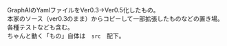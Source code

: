 GraphAIのYamlファイルをVer0.3→Ver0.5化したもの。<br>
本家のソース（ver0.3のまま）からコピーして一部拡張したものなどの置き場。<br>
各種テストなども含む。<br>
ちゃんと動く「もの」自体は　`src`　配下。